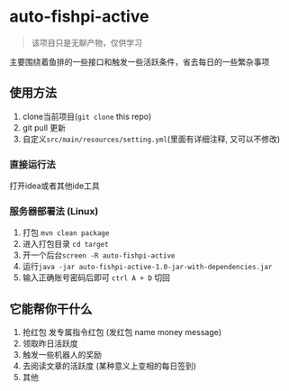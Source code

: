 # auto-fishpi-active

> 该项目只是无聊产物，仅供学习

主要围绕着鱼排的一些接口和触发一些活跃条件，省去每日的一些繁杂事项

## 使用方法

1. clone当前项目(`git clone` this repo)
2. git pull 更新
3. 自定义`src/main/resources/setting.yml`(里面有详细注释, 又可以不修改)

### 直接运行法

打开idea或者其他ide工具

### 服务器部署法 (Linux)

1. 打包 `mvn clean package`
2. 进入打包目录 `cd target`
3. 开一个后台`screen -R auto-fishpi-active`
4. 运行`java -jar auto-fishpi-active-1.0-jar-with-dependencies.jar`
5. 输入正确账号密码后即可 `ctrl A + D` 切回

## 它能帮你干什么

1. 抢红包 发专属指令红包 (发红包 name money message)
2. 领取昨日活跃度
3. 触发一些机器人的奖励
4. 去阅读文章的活跃度 (某种意义上变相的每日签到)
5. 其他